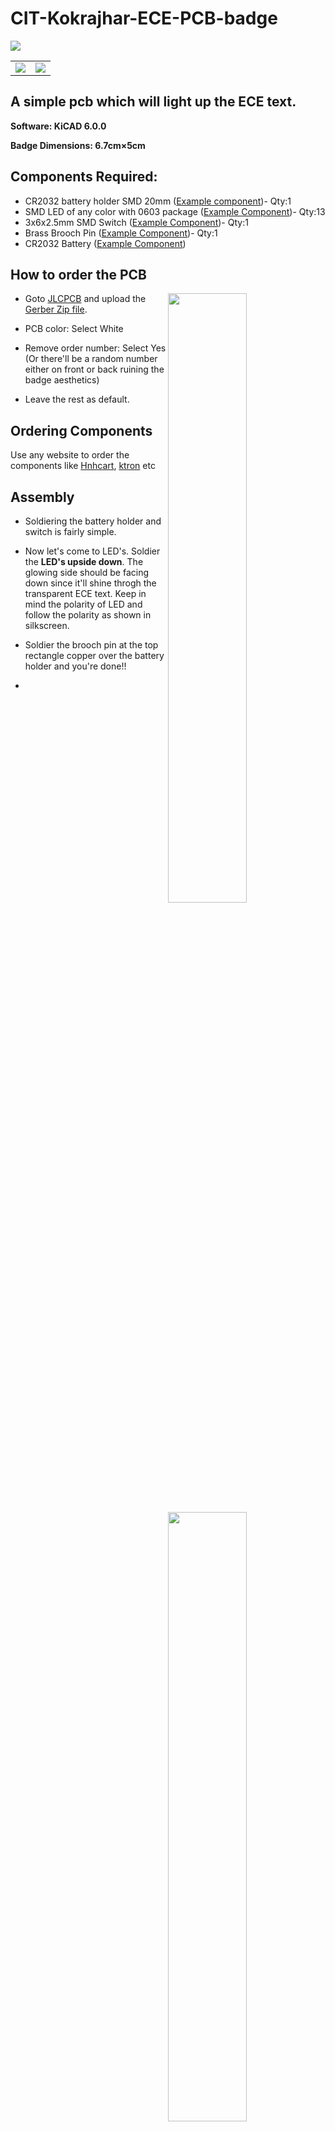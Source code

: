 # CIT-Kokrajhar-ECE-PCB-badge

<img src="https://user-images.githubusercontent.com/92359223/148724898-7f88e5e4-347a-4a65-a41d-a3196dc5cd63.png" l>
<table>
 <tr>
   <td><img src="https://user-images.githubusercontent.com/92359223/148724919-e7464f57-8a83-49d6-9bf9-26dce44e7cdf.png" /> 
   <td><img src="https://user-images.githubusercontent.com/92359223/148724924-b9b192d3-86c3-4ae9-9aef-90f36008cabb.png" />  
 </tr>
</table>


## A simple pcb which will light up the ECE text.

**Software: KiCAD 6.0.0**

**Badge Dimensions: 6.7cm×5cm**

## Components Required:
* CR2032 battery holder SMD 20mm ([Example component](https://www.evelta.com/cr2032-battery-holder-cr2032-p28-24-1-smt/))- Qty:1
* SMD LED of any color with 0603 package ([Example Component](https://www.ktron.in/product/smd-blue-led-0603/))- Qty:13
* 3x6x2.5mm SMD Switch ([Example Component](https://www.ktron.in/product/3x6x2-5mm-tactile-switch-smd/))- Qty:1
* Brass Brooch Pin ([Example Component](https://www.beadsnfashion.com/product/brooch-pin-fittings-golden-0-75-inch))- Qty:1
* CR2032 Battery ([Example Component](https://www.hnhcart.com/products/cr2032-3v-225mah-lithium-coin-cell-battery))

## How to order the PCB
<img width="50%" align="right" src="https://user-images.githubusercontent.com/92359223/148727394-5c8c51e8-d49f-47e0-b701-ae8ff63a4642.png" />
<img width="50%" align="right" src="https://user-images.githubusercontent.com/92359223/148727548-9d3df49a-440e-4ebd-9d36-32241f344af9.png" />

* Goto [JLCPCB](https://jlcpcb.com/) and upload the [Gerber Zip file](https://github.com/H1mJT/CIT-Kokrajhar-ECE-PCB-badge/tree/main/Gerber).

* PCB color: Select White

* Remove order number: Select Yes 
(Or there'll be a random number either on front or back ruining the badge aesthetics)

* Leave the rest as default.

## Ordering Components

Use any website to order the components like [Hnhcart](https://www.hnhcart.com/), [ktron](https://www.ktron.in/) etc
## Assembly

* Soldiering the battery holder and switch is fairly simple.

* Now let's come to LED's. 
Soldier the **LED's upside down**. The glowing side should be facing down since it'll shine throgh the transparent ECE text. Keep in mind the polarity of LED and follow the polarity as shown in silkscreen.

* Soldier the brooch pin at the top rectangle copper over the battery holder and you're done!!
* <img width="50%" align="left" src="https://user-images.githubusercontent.com/92359223/148730978-5d4781d1-8f2f-48cf-aec4-1535873c4214.png" />
